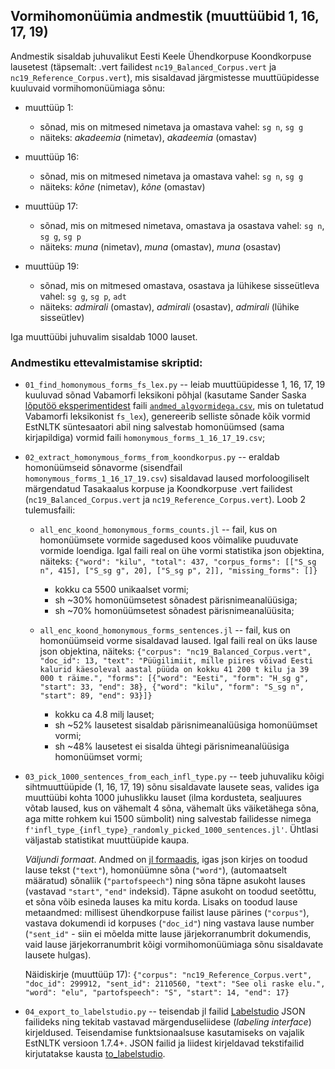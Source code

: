 ## Vormihomonüümia andmestik (muuttüübid 1, 16, 17, 19)

Andmestik sisaldab juhuvalikut Eesti Keele Ühendkorpuse Koondkorpuse lausetest (täpsemalt: .vert failidest `nc19_Balanced_Corpus.vert` ja `nc19_Reference_Corpus.vert`), mis sisaldavad järgmistesse muuttüüpidesse kuuluvaid vormihomonüümiaga sõnu:

* muuttüüp 1: 
	* sõnad, mis on mitmesed nimetava ja omastava vahel: `sg n`, `sg g`
	* näiteks: _akadeemia_ (nimetav), _akadeemia_ (omastav)

* muuttüüp 16:
	* sõnad, mis on mitmesed nimetava ja omastava vahel: `sg n`, `sg g`
	* näiteks: _kõne_ (nimetav), _kõne_ (omastav)

* muuttüüp 17:
	* sõnad, mis on mitmesed nimetava, omastava ja osastava vahel: `sg n`, `sg g`, `sg p` 
    * näiteks: _muna_ (nimetav), _muna_ (omastav), _muna_ (osastav)
        
* muuttüüp 19:
	* sõnad, mis on mitmesed omastava, osastava ja lühikese sisseütleva vahel: `sg g`, `sg p`, `adt`
    * näiteks: _admirali_ (omastav), _admirali_ (osastav), _admirali_ (lühike sisseütlev)

Iga muuttüübi juhuvalim sisaldab 1000 lauset.

### Andmestiku ettevalmistamise skriptid:

* `01_find_homonymous_forms_fs_lex.py` -- leiab muuttüüpidesse 1, 16, 17, 19 kuuluvad sõnad Vabamorfi leksikoni põhjal (kasutame Sander Saska [lõputöö eksperimentidest](https://github.com/SanderSaska/MorfoloogiliseMuuttyybiAutomaatneTuvastaja) faili [`andmed_algvormidega.csv`](https://github.com/SanderSaska/MorfoloogiliseMuuttyybiAutomaatneTuvastaja/blob/main/andmed_algvormidega.csv), mis on tuletatud Vabamorfi leksikonist `fs_lex`), genereerib selliste sõnade kõik vormid EstNLTK süntesaatori abil ning salvestab homonüümsed (sama kirjapildiga) vormid faili `homonymous_forms_1_16_17_19.csv`;

* `02_extract_homonymous_forms_from_koondkorpus.py` -- eraldab homonüümseid sõnavorme (sisendfail `homonymous_forms_1_16_17_19.csv`) sisaldavad laused morfoloogiliselt märgendatud Tasakaalus korpuse ja Koondkorpuse .vert failidest (`nc19_Balanced_Corpus.vert` ja `nc19_Reference_Corpus.vert`). Loob 2 tulemusfaili: 
	* `all_enc_koond_homonymous_forms_counts.jl` -- fail, kus on homonüümsete vormide sagedused koos võimalike puuduvate vormide loendiga. Igal faili real on ühe vormi statistika json objektina, näiteks: `{"word": "kilu", "total": 437, "corpus_forms": [["S_sg n", 415], ["S_sg g", 20], ["S_sg p", 2]], "missing_forms": []}`
	  * kokku ca 5500 unikaalset vormi;
	  * sh ~30% homonüümsetest sõnadest pärisnimeanalüüsiga;
	  * sh ~70% homonüümsetest sõnadest pärisnimeanalüüsita;

	* `all_enc_koond_homonymous_forms_sentences.jl` -- fail, kus on homonüümseid vorme sisaldavad laused. Igal faili real on üks lause json objektina, näiteks: `{"corpus": "nc19_Balanced_Corpus.vert", "doc_id": 13, "text": "Püügilimiit, mille piires võivad Eesti kalurid käesoleval aastal püüda on kokku 41 200 t kilu ja 39 000 t räime.", "forms": [{"word": "Eesti", "form": "H_sg g", "start": 33, "end": 38}, {"word": "kilu", "form": "S_sg n", "start": 89, "end": 93}]}`
	  * kokku ca 4.8 milj lauset;
	  * sh ~52% lausetest sisaldab pärisnimeanalüüsiga homonüümset vormi;
	  * sh ~48% lausetest ei sisalda ühtegi pärisnimeanalüüsiga homonüümset vormi;

* `03_pick_1000_sentences_from_each_infl_type.py` -- teeb juhuvaliku kõigi sihtmuuttüüpide (1, 16, 17, 19) sõnu sisaldavate lausete seas, valides iga muuttüübi kohta 1000 juhuslikku lauset (ilma kordusteta, sealjuures võtab laused, kus on vähemalt 4 sõna, vähemalt üks väiketähega sõna, aga mitte rohkem kui 1500 sümbolit) ning salvestab failidesse nimega  `f'infl_type_{infl_type}_randomly_picked_1000_sentences.jl'`. Ühtlasi väljastab statistikat muuttüüpide kaupa.

  	*Väljundi formaat*. Andmed on [jl formaadis](https://jsonlines.org/), igas json kirjes on toodud lause tekst (`"text"`), homonüümne sõna (`"word"`), (automaatselt määratud) sõnaliik (`"partofspeech"`) ning sõna täpne asukoht lauses (vastavad `"start"`, `"end"` indeksid). Täpne asukoht on toodud seetõttu, et sõna võib esineda lauses ka mitu korda. Lisaks on toodud lause metaandmed: millisest ühendkorpuse failist lause pärines (`"corpus"`), vastava dokumendi id korpuses (`"doc_id"`) ning vastava lause number (`"sent_id"` - siin ei mõelda mitte lause järjekorranumbrit dokumendis, vaid lause järjekorranumbrit kõigi vormihomonüümiaga sõnu sisaldavate lausete hulgas).
 
    Näidiskirje (muuttüüp 17): `{"corpus": "nc19_Reference_Corpus.vert", "doc_id": 299912, "sent_id": 2110560, "text": "See oli raske elu.", "word": "elu", "partofspeech": "S", "start": 14, "end": 17} `

* `04_export_to_labelstudio.py` -- teisendab jl failid [Labelstudio](https://labelstud.io/) JSON failideks ning tekitab vastavad märgenduseliidese (_labeling interface_) kirjeldused. Teisendamise funktsionaalsuse kasutamiseks on vajalik EstNLTK versioon 1.7.4+. JSON failid ja liidest kirjeldavad tekstifailid kirjutatakse kausta [to_labelstudio](to_labelstudio/).



